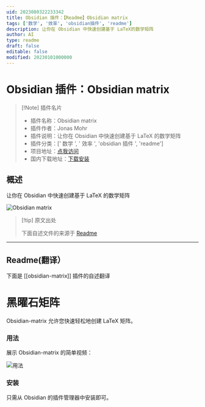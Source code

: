 ```yaml
---
uid: 2023080322233342
title: Obsidian 插件：【Readme】Obsidian matrix
tags: ['数学', '效率', 'obsidian插件', 'readme']
description: 让你在 Obsidian 中快速创建基于 LaTeX的数学矩阵
author: AI
type: readme
draft: false
editable: false
modified: 20230101000000
---
```


# Obsidian 插件：Obsidian matrix

> [!Note] 插件名片
> - 插件名称：Obsidian matrix
> - 插件作者：Jonas Mohr
> - 插件说明：让你在 Obsidian 中快速创建基于 LaTeX 的数学矩阵
> - 插件分类：[' 数学 ', ' 效率 ', 'obsidian 插件 ', 'readme']
> - 项目地址：[点我访问](https://github.com/MohrJonas/obsidian-matrix)
> - 国内下载地址：[下载安装](https://pkmer.cn/products/plugin/pluginMarket/?obsidian-matrix)

## 概述

让你在 Obsidian 中快速创建基于 LaTeX 的数学矩阵

![Obsidian matrix](https://cdn.pkmer.cn/covers/obsidian-matrix.png!pkmer)

> [!tip] 原文出处
>
>下面自述文件的来源于 [Readme](https://ghproxy.net/https://raw.githubusercontent.com/MohrJonas/obsidian-matrix/master/README.md)
>

---

## Readme(翻译）

下面是 [[obsidian-matrix]] 插件的自述翻译

# 黑曜石矩阵

Obsidian-matrix 允许您快速轻松地创建 LaTeX 矩阵。

### 用法

展示 Obsidian-matrix 的简单视频：

![用法](usage.gif)

### 安装

只需从 Obsidian 的插件管理器中安装即可。
